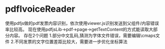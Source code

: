 # pdfIvoiceReader
使用pdfjs做的pdf发票内容识别，依次使用viewer.js识别发送到父组件/内容错误率比较高。
现在使用pdfjsLib->pdf->page->getTextContent的方式能读取大部分内容。
存在2个问题
1.部分中文乱码,猜测为字体文件错误，需要编辑\cmaps文件
2.不同发票的文字位置差距比较大，需要进一步优化坐标算法
